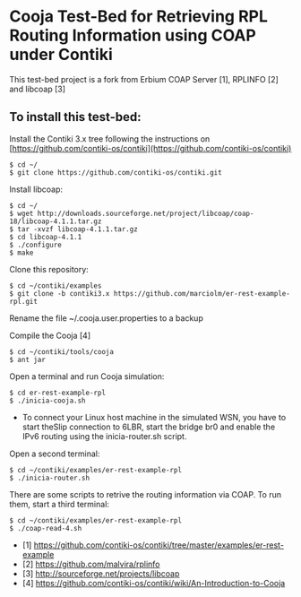 
Cooja Test-Bed for Retrieving RPL Routing Information using COAP under Contiki
==============================================================================

This test-bed project is a fork from Erbium COAP Server [1], RPLINFO [2]  and libcoap [3]

To install this test-bed: 
-------------------------
Install the Contiki 3.x tree following the instructions on [https://github.com/contiki-os/contiki](https://github.com/contiki-os/contiki) 

	$ cd ~/
	$ git clone https://github.com/contiki-os/contiki.git

Install libcoap:

	$ cd ~/
	$ wget http://downloads.sourceforge.net/project/libcoap/coap-18/libcoap-4.1.1.tar.gz 
	$ tar -xvzf libcoap-4.1.1.tar.gz
	$ cd libcoap-4.1.1
	$ ./configure
	$ make

Clone this repository:

	$ cd ~/contiki/examples
	$ git clone -b contiki3.x https://github.com/marciolm/er-rest-example-rpl.git 

Rename the file ~/.cooja.user.properties to a backup

Compile the Cooja [4]

	$ cd ~/contiki/tools/cooja
	$ ant jar

Open a terminal and run Cooja simulation:

	$ cd er-rest-example-rpl
	$ ./inicia-cooja.sh 

* To connect your Linux host machine in the simulated WSN, you have to start theSlip connection to 6LBR, start the bridge br0 and enable the IPv6 routing using the inicia-router.sh script.

Open a second terminal:

	$ cd ~/contiki/examples/er-rest-example-rpl
	$ ./inicia-router.sh

There are some scripts to retrive the routing information via COAP. To run them, start a third terminal:

	$ cd ~/contiki/examples/er-rest-example-rpl
	$ ./coap-read-4.sh

* [1] https://github.com/contiki-os/contiki/tree/master/examples/er-rest-example
* [2] https://github.com/malvira/rplinfo
* [3] http://sourceforge.net/projects/libcoap
* [4] https://github.com/contiki-os/contiki/wiki/An-Introduction-to-Cooja

